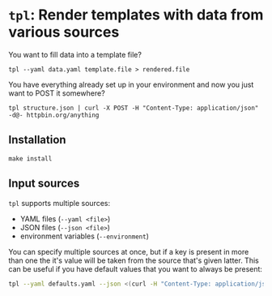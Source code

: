 # `tpl`: Render templates with data from various sources

You want to fill data into a template file?
```shell
tpl --yaml data.yaml template.file > rendered.file
```

You have everything already set up in your environment and now you just want to POST it somewhere?
```shell
tpl structure.json | curl -X POST -H "Content-Type: application/json" -d@- httpbin.org/anything
```

## Installation
```shell
make install
```

## Input sources

`tpl` supports multiple sources:
 * YAML files (`--yaml <file>`)
 * JSON files (`--json <file>`)
 * environment variables (`--environment`)

You can specify multiple sources at once, but if a key is present in more than one the it's value will be taken from the source that's given latter.
This can be useful if you have default values that you want to always be present:
```bash
tpl --yaml defaults.yaml --json <(curl -H "Content-Type: application/json" now.httpbin.org) template.jinja2 > results.html
```
